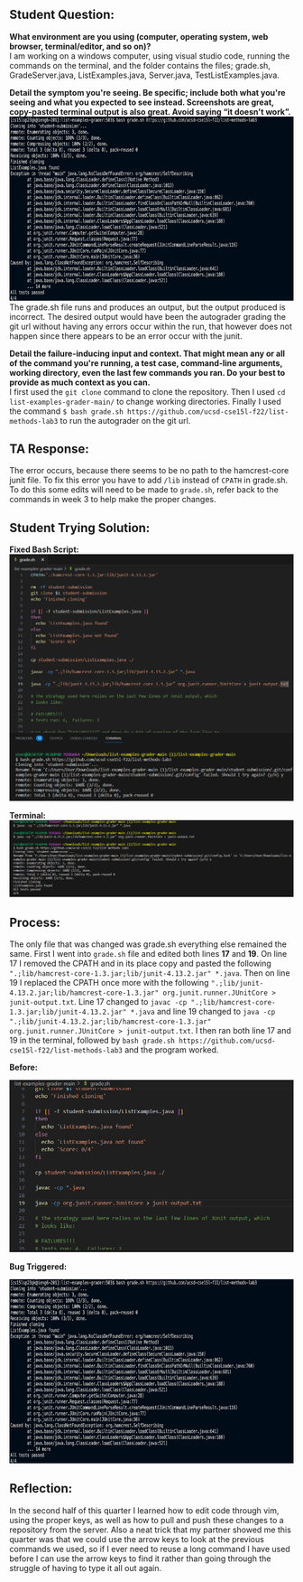 ## Student Question:
**What environment are you using (computer, operating system, web browser, terminal/editor, and so on)?**\
I am working on a windows computer, using visual studio code, running the commands on the terminal, and the folder contains the files; grade.sh, GradeServer.java, ListExamples.java, Server.java, TestListExamples.java.

**Detail the symptom you're seeing. Be specific; include both what you're seeing and what you expected to see instead. Screenshots are great, copy-pasted terminal output is also great. Avoid saying “it doesn't work”.**
![Image](Debug1.png)\
The grade.sh file runs and produces an output, but the output produced is incorrect. The desired output would have been the autograder grading the git url without having any errors occur within the run, that however does not happen since there appears to be an error occur with the junit. 

**Detail the failure-inducing input and context. That might mean any or all of the command you're running, a test case, command-line arguments, working directory, even the last few commands you ran. Do your best to provide as much context as you can.**\
I first used the `git clone` command to clone the repository. Then I used `cd list-examples-grader-main/` to change working directories. Finally I used the command `$ bash grade.sh https://github.com/ucsd-cse15l-f22/list-methods-lab3` to run the autograder on the git url. 

## TA Response:
The error occurs, because there seems to be no path to the hamcrest-core junit file. To fix this error you have to add `/lib` instead of `CPATH` in grade.sh. To do this some edits will need to be made to `grade.sh`, refer back to the commands in week 3 to help make the proper changes.  

## Student Trying Solution:
**Fixed Bash Script:**
![Image](Debug2.png)

**Terminal:**
![Image](Debug3.png)

## Process: 
The only file that was changed was grade.sh everything else remained the same. First I went into `grade.sh` file and edited both lines **17** and **19**. On line 17 I removed the CPATH and in its place copy and pasted the following `".;lib/hamcrest-core-1.3.jar;lib/junit-4.13.2.jar" *.java`. Then on line 19 I replaced the CPATH once more with the following `".;lib/junit-4.13.2.jar;lib/hamcrest-core-1.3.jar" org.junit.runner.JUnitCore > junit-output.txt`. Line 17 changed to `javac -cp ".;lib/hamcrest-core-1.3.jar;lib/junit-4.13.2.jar" *.java` and line 19 changed to `java -cp ".;lib/junit-4.13.2.jar;lib/hamcrest-core-1.3.jar" org.junit.runner.JUnitCore > junit-output.txt`. I then ran both line 17 and 19 in the terminal, followed by `bash grade.sh https://github.com/ucsd-cse15l-f22/list-methods-lab3` and the program worked. 

**Before:**

![Image](Debug4.png)

**Bug Triggered:** 

![Image](Debug1.png)

## Reflection: 
In the second half of this quarter I learned how to edit code through vim, using the proper keys, as well as how to pull and push these changes to a repository from the server. Also a neat trick that my partner showed me this quarter was that we could use the arrow keys to look at the previous commands we used, so if I ever need to reuse a long command I have used before I can use the arrow keys to find it rather than going through the struggle of having to type it all out again. 





